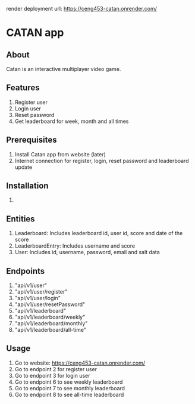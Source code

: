 render deployment url: https://ceng453-catan.onrender.com/

# CATAN app

## About

Catan is an interactive multiplayer video game.

## Features

  1. Register user
  2. Login user
  3. Reset password
  4. Get leaderboard for week, month and all times

## Prerequisites

  1. Install Catan app from website (later)
  1. Internet connection for register, login, reset password and leaderboard update

## Installation

  1. 

## Entities

  1. Leaderboard: Includes leaderboard id, user id, score and date of the score 
  2. LeaderboardEntry: Includes username and score
  3. User: Includes id, username, password, email and salt data
     
## Endpoints

  1. "api/v1/user"
  2. "api/v1/user/register"
  3. "api/v1/user/login"
  4. "api/v1/user/resetPassword"
  5. "api/v1/leaderboard"
  6. "api/v1/leaderboard/weekly"
  7. "api/v1/leaderboard/monthly"
  8. "api/v1/leaderboard/all-time"

## Usage

  1. Go to website: https://ceng453-catan.onrender.com/
  2. Go to endpoint 2 for register user
  3. Go to endpoint 3 for login user
  4. Go to endpoint 6 to see weekly leaderboard
  5. Go to endpoint 7 to see monthly leaderboard
  6. Go to endpoint 8 to see all-time leaderboard
